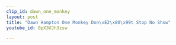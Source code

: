 ```yaml
---
clip_id: dawn_one_monkey
layout: post
title: "Dawn Hampton One Monkey Don\xE2\x80\x99t Stop No Show"
youtube_id: 0pX3UJh3zsw

---
```


